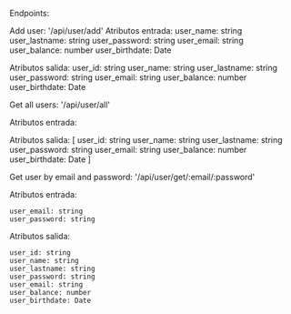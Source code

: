 Endpoints:

Add user: '/api/user/add'
  Atributos entrada:
    user_name: string
    user_lastname: string
    user_password: string
    user_email: string
    user_balance: number
    user_birthdate: Date
    
  Atributos salida:
    user_id: string
    user_name: string
    user_lastname: string
    user_password: string
    user_email: string
    user_balance: number
    user_birthdate: Date
    
Get all users: '/api/user/all'

 Atributos entrada:
    
  Atributos salida:
  [
    user_id: string
    user_name: string
    user_lastname: string
    user_password: string
    user_email: string
    user_balance: number
    user_birthdate: Date
   ]
   
Get user by email and password: '/api/user/get/:email/:password'

 Atributos entrada:
 
    user_email: string
    user_password: string
    
  Atributos salida:
  
    user_id: string
    user_name: string
    user_lastname: string
    user_password: string
    user_email: string
    user_balance: number
    user_birthdate: Date
   
